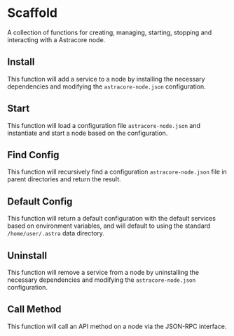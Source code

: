# Scaffold
A collection of functions for creating, managing, starting, stopping and interacting with a Astracore node.

## Install
This function will add a service to a node by installing the necessary dependencies and modifying the `astracore-node.json` configuration.

## Start
This function will load a configuration file `astracore-node.json` and instantiate and start a node based on the configuration.

## Find Config
This function will recursively find a configuration `astracore-node.json` file in parent directories and return the result.

## Default Config
This function will return a default configuration with the default services based on environment variables, and will default to using the standard `/home/user/.astra` data directory.

## Uninstall
This function will remove a service from a node by uninstalling the necessary dependencies and modifying the `astracore-node.json` configuration.

## Call Method
This function will call an API method on a node via the JSON-RPC interface.
